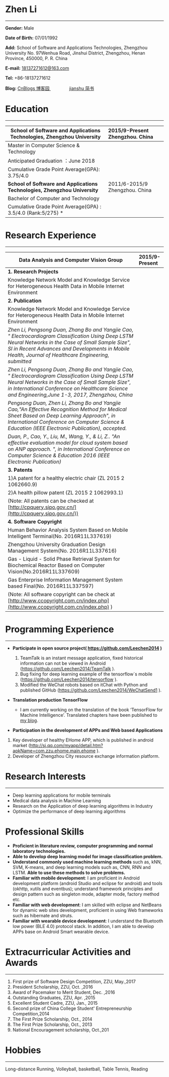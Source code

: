# Zhen Li
---

**Gender:** Male

**Date of Birth:** 07/01/1992

**Add:** 	School of Software and Applications Technologies, Zhengzhou University
	No. 97Wenhua Road, Jinshui District, Zhengzhou, Henan Province,
	450000, P. R. China 

**E-mail:** 18137271612@163.com

**Tel:** 	+86-18137271612

**Blog:**	  [CnBlogs 博客园 ](http://www.cnblogs.com/greentomlee/ )
                [jianshu 简书 ](http://www.jianshu.com/u/afc16c889ede) 

# Education
---

 School of Software and Applications Technologies, Zhengzhou University | 2015/9-Present Zhengzhou. China
 ------------- |:-------------
 Master in Computer Science & Technology | 
 Anticipated Graduation ：June 2018    | 
 Cumulative Grade Point Average(GPA): 3.75/4.0  |
 **School of Software and Applications Technologies, Zhengzhou University**	 | 2011/6-2015/9 Zhengzhou. China
 Bachelor of Computer and Technology  |   	
 Cumulative Grade Point Average(GPA) : 3.5/4.0  (Rank:5/275) *  |  
 
# Research Experience 
---  


Data Analysis and Computer Vision Group |  2015/9-Present 
------|:----
**1. Research Projects** |    
Knowledge Network Model and Knowledge Service for Heterogeneous Health Data in Mobile Internet Environment |  
**2. Publication** |  
Knowledge Network Model and Knowledge Service for Heterogeneous Health Data in Mobile Internet Environment |  
 *Zhen Li, Pengsong Duan, Zhang Bo and Yangjie Cao, " Electrocardiogram Classification Using Deep LSTM Neural Networks in the Case of Small Sample Size", SI in Recent Advances and Developments in Mobile Health, Journal of Healthcare Engineering, submitted* |
 *Zhen Li, Pengsong Duan, Zhang Bo and Yangjie Cao, " Electrocardiogram Classification Using Deep LSTM Neural Networks in the Case of Small Sample Size", in International Conference on Healthcare Science and Engineering,June 1-3, 2017, Zhengzhou, China* | 
*Pengsong Duan, Zhen Li, Zhang Bo and Yangjie Cao,"An Effective Recognition Method for Medical Sheet Based on Deep Learning Approach", in International Conference on Computer Science & Education (IEEE Electronic Publication), accepted.* | 
*Duan, P., Cao, Y., Liu, M., Wang, Y., & Li, Z.. "An effective evaluation model for cloud system based on ANP approach. ", in International Conference on Computer Science & Education 2016 (IEEE Electronic Publication)* |  
**3. Patents** | 
1)A patent for a healthy electric chair (ZL 2015 2 1062660.9) |  
2)A health pillow patent (ZL 2015 2 1062993.1) | 
(Note: All patents can be checked at [http://cpquery.sipo.gov.cn/](http://cpquery.sipo.gov.cn/)) | 
**4. Software Copyright** |  
Human Behavior Analysis System Based on Mobile Intelligent Terminal(No. 2016R11L337619) |  
Zhengzhou University Graduation Design Management System(No. 2016R11L337616) |  
Gas - Liquid - Solid Phase Retrieval System for Biochemical Reactor Based on Computer Vision(No.2016R11L337609) |  
Gas Enterprise Information Management System based Final(No. 2016R11L337597) |  
(Note: All software copyright can be check at [http://www.ccopyright.com.cn/index.php](http://www.ccopyright.com.cn/index.php) ) |


# Programming Experience
---
- **Participate in open source project( https://github.com/Leechen2014 )**
  1.	TeamTalk is an instant message application, fixed historical information can not be viewed in Android (https://github.com/Leechen2014/TeamTalk ).
  2.   Bug fixing for deep learning example of the tensorflow`s mobile (https://github.com/Leechen2014/tensorflow ).
  3.   Modified the WeChat robots based on itChat with Python and published GitHub (https://github.com/Leechen2014/WeChatSend1 ).
- **Translation production TensorFlow**

  *  I am currently working on the translation of the book ‘TensorFlow for Machine Intelligence’. Translated chapters have been published to [my blog](http://www.jianshu.com/nb/9303991).

-  **Participation in the development of APPs and Web based Applications**
  1. Key developer of healthy EHome APP, which is published in android market 
(http://sj.qq.com/myapp/detail.htm?apkName=com.zzu.ehome.main.ehome ).
  2.  Developer of Zhengzhou City resource exchange information platform.

# Research Interests
---

- Deep learning applications for mobile terminals
- Medical data analysis in Machine Learning
- Research on the Application of deep learning algorithms in Industry
- Optimize the performance of deep learning algorithms 

# Professional Skills
- **Proficient in literature review, computer programming and normal laboratory technologies.**
- **Able to develop deep learning model for image classification problem.**
- **Understand commonly used machine learning methods** such as, kNN, SVM, K-means, and deep learning models such as, CNN, RNN and LSTM. **Able to use these methods to solve problems.**
- **Familiar with mobile development**: I am proficient in Android development platform (android Studio and eclipse for android) and tools (okhttp, xutils and eventbus); understand framework principles and design pattern such as singleton mode, adapter mode, factory method etc.
- **Familiar with web development**: I am skilled with eclipse and NetBeans for dynamic web sites development, proficient in using Web frameworks such as hibernate and struts.
- **Familiar with wearable device development**: I understand the Bluetooth low power (BLE 4.0) protocol stack. In addition, I am able to develop APPs base on Android Smart wearable device.


# Extracurricular Activities and Awards
---

1.	First prize of Software Design Competition, ZZU, May.,2017
2.	President Scholarship, ZZU, Oct. ,2016
3.	Award of Pacemaker to Merit Student, Dec. ,2016
4.	Outstanding Graduates, ZZU, Apr. ,2015
5.	Excellent Student Cadre, ZZU, Jan., 2015
6.	Second prize of China College Student' Entrepreneurship Competition,2014
7.	The First Prize Scholarship, Oct., 2014
8.	The First Prize Scholarship, Oct., 2013
9.	National Encouragement scholarship, Oct.,201

# Hobbies
---
Long-distance Running, Volleyball, basketball, Table Tennis, Reading
